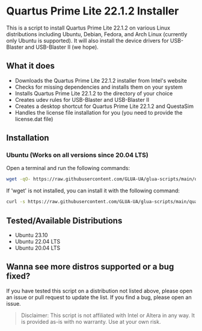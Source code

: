 # Quartus Prime Lite 22.1.2 Installer

This is a script to install Quartus Prime Lite 22.1.2 on various Linux distributions including Ubuntu, Debian, Fedora, and Arch Linux (currently only Ubuntu is supported). It will also install the device drivers for USB-Blaster and USB-Blaster II (we hope).

## What it does

- Downloads the Quartus Prime Lite 22.1.2 installer from Intel's website
- Checks for missing dependencies and installs them on your system
- Installs Quartus Prime Lite 22.1.2 to the directory of your choice
- Creates udev rules for USB-Blaster and USB-Blaster II
- Creates a desktop shortcut for Quartus Prime Lite 22.1.2 and QuestaSim
- Handles the license file installation for you (you need to provide the license.dat file)

## Installation

### Ubuntu (Works on all versions since 20.04 LTS)

Open a terminal and run the following commands:

```bash
wget -qO- https://raw.githubusercontent.com/GLUA-UA/glua-scripts/main/quartus-installer-22-1-2/quartus-lite-22-1-2-ubuntu.sh | bash
```

If 'wget' is not installed, you can install it with the following command:

```bash
curl -s https://raw.githubusercontent.com/GLUA-UA/glua-scripts/main/quartus-installer-22-1-2/quartus-lite-22-1-2-ubuntu.sh | bash
```

## Tested/Available Distributions

- Ubuntu 23.10
- Ubuntu 22.04 LTS
- Ubuntu 20.04 LTS

## Wanna see more distros supported or a bug fixed?

If you have tested this script on a distribution not listed above, please open an issue or pull request to update the list. If you find a bug, please open an issue.

> Disclaimer: This script is not affiliated with Intel or Altera in any way. It is provided as-is with no warranty. Use at your own risk.

